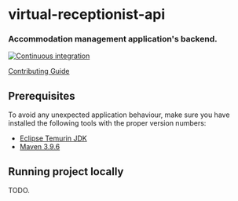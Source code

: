 virtual-receptionist-api
=============

### Accommodation management application's backend.

[![Continuous integration](https://github.com/Virtual-Receptionist/virtual-receptionist-api/actions/workflows/build.yml/badge.svg)](https://github.com/Virtual-Receptionist/virtual-receptionist-api/actions/workflows/build.yml)

[Contributing Guide](.github/CONTRIBUTING.md)

Prerequisites
-------------

To avoid any unexpected application behaviour, make sure you have installed the following tools with the proper version numbers:

- [Eclipse Temurin JDK](https://adoptium.net/temurin/releases)
- [Maven 3.9.6](https://maven.apache.org/download.cgi)

Running project locally
-----------------------

TODO.
